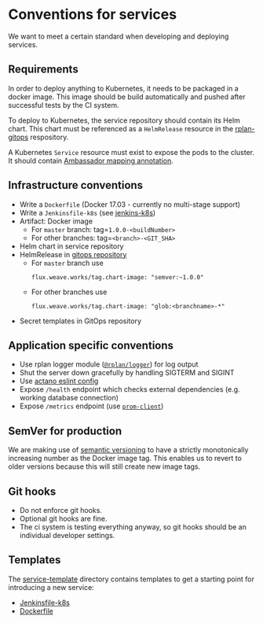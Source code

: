 # Conventions for services

We want to meet a certain standard when developing and deploying services.

## Requirements

In order to deploy anything to Kubernetes, it needs to be packaged in a docker image.
This image should be build automatically and pushed after successful tests by the CI system.

To deploy to Kubernetes, the service repository should contain its Helm chart.
This chart must be referenced as a `HelmRelease` resource in the [rplan-gitops](https://github.com/actano/rplan-gitops) respository.

A Kubernetes `Service` resource must exist to expose the pods to the cluster.
It should contain [Ambassador mapping annotation](https://www.getambassador.io/reference/mappings/).

## Infrastructure conventions

* Write a `Dockerfile` (Docker 17.03 - currently no multi-stage support)
* Write a `Jenkinsfile-k8s` (see [jenkins-k8s](https://github.com/actano/jenkins-k8s))
* Artifact: Docker image
    * For `master` branch: tag=`1.0.0-<buildNumber>`
    * For other branches: tag=`<branch>-<GIT_SHA>`
* Helm chart in service repository
* HelmRelease in [gitops repository](https://github.com/actano/rplan-gitops)
    * For `master` branch use
        ```
        flux.weave.works/tag.chart-image: "semver:~1.0.0"
        ```
    * For other branches use
        ```
        flux.weave.works/tag.chart-image: "glob:<branchname>-*"
        ```
* Secret templates in GitOps repository

## Application specific conventions

* Use rplan logger module ([`@rplan/logger`](https://github.com/actano/rplan-logger)) for log output
* Shut the server down gracefully by handling SIGTERM and SIGINT
* Use [actano eslint config](https://github.com/actano/javascript)
* Expose `/health` endpoint which checks external dependencies (e.g. working database connection)
* Expose `/metrics` endpoint (use [`prom-client`](https://www.npmjs.com/package/prom-client))

## SemVer for production

We are making use of [semantic versioning](https://semver.org/) to have a strictly monotonically increasing number as the Docker image tag.
This enables us to revert to older versions because this will still create new image tags.

## Git hooks 

* Do not enforce git hooks. 
* Optional git hooks are fine.
* The ci system is testing everything anyway, so git hooks should be an individual developer settings.

## Templates

The [service-template](./service-template) directory contains templates to get a starting point for
introducing a new service:
* [Jenkinsfile-k8s](./service-template/Jenkinsfile-k8s)
* [Dockerfile](./service-template/Dockerfile)
